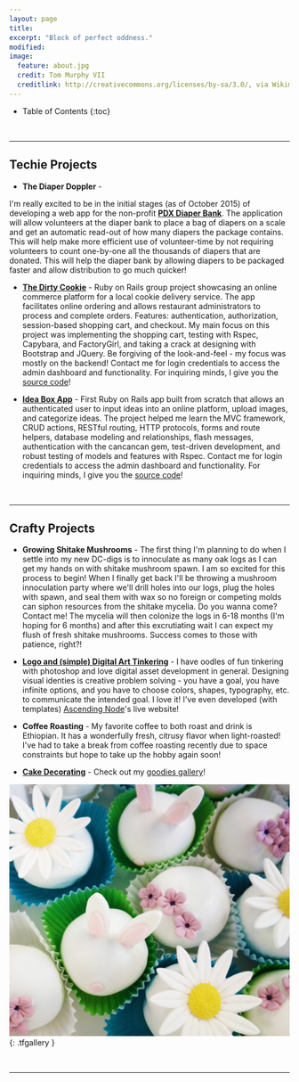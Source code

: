 ```yaml
---
layout: page
title:
excerpt: "Block of perfect oddness."
modified:
image:
  feature: about.jpg
  credit: Tom Murphy VII
  creditlink: http://creativecommons.org/licenses/by-sa/3.0/, via Wikimedia Commons
---
```



* Table of Contents
{:toc}

<br/>

---


## Techie Projects
* **The Diaper Doppler** -
<!-- (http://diaper-doppler.herokuapp.com) -->
<!-- [(https://github.com/teresafinn/the-dirty-cookie)](https://github.com/teresafinn/the-dirty-cookie) -->
I'm really excited to be in the initial stages (as of October 2015) of developing a web app for the non-profit [**PDX Diaper Bank**](www.pdxdiaperbank.org/). The application will allow volunteers at the diaper bank to place a bag of diapers on a scale and get an automatic read-out of how many diapers the package contains. This will help make more efficient use of volunteer-time by not requiring volunteers to count one-by-one all the thousands of diapers that are donated. This will help the diaper bank by allowing diapers to be packaged faster and allow distribution to go much quicker!

* [**The Dirty Cookie**](http://dirty-cookie.herokuapp.com) -
Ruby on Rails group project showcasing an online commerce platform for a local cookie delivery service. The app facilitates online ordering and allows restaurant administrators to process and complete orders. Features: authentication, authorization, session-based shopping cart, and checkout. My main focus on this project was implementing the shopping cart, testing with Rspec, Capybara, and FactoryGirl, and taking a crack at designing with Bootstrap and JQuery. Be forgiving of the look-and-feel - my focus was mostly on the backend! Contact me for login credentials to access the admin dashboard and functionality. For inquiring minds, I give you the [source code](https://github.com/teresafinn/the-dirty-cookie)!

* [**Idea Box App**](http://teresa-idea-box.herokuapp.com/) -
First Ruby on Rails app built from scratch that allows an authenticated user to input ideas into an online platform, upload images, and categorize ideas. The project helped me learn the MVC framework, CRUD actions, RESTful routing, HTTP protocols, forms and route helpers, database modeling and relationships, flash messages, authentication with the cancancan gem, test-driven development, and robust testing of models and features with Rspec. Contact me for login credentials to access the admin dashboard and functionality. For inquiring minds, I give you the [source code](https://github.com/teresafinn/teresa-idea-box)!

<br/>



---

##  Crafty Projects
* **Growing Shitake Mushrooms** - The first thing I'm planning to do when I settle into my new DC-digs is to innoculate as many oak logs as I can get my hands on with shitake mushroom spawn. I am so excited for this process to begin! When I finally get back I'll be throwing a mushroom innoculation party where we'll drill holes into our logs, plug the holes with spawn, and seal them with wax so no foreign or competing molds can siphon resources from the shitake mycelia. Do you wanna come? Contact me! The mycelia will then colonize the logs in 6-18 months (I'm hoping for 6 months) and after this excrutiating wait I can expect my flush of fresh shitake mushrooms. Success comes to those with patience, right?!

* [**Logo and (simple) Digital Art Tinkering**](/projects/digital-art-tinkering) - I have oodles of fun tinkering with photoshop and love digital asset development in general. Designing visual identies is creative problem solving - you have a goal, you have infinite options, and you have to choose colors, shapes, typography, etc. to communicate the intended goal. I love it! I've even developed (with templates) [Ascending Node](http://ascendingnode.ca/)'s live website!

* **Coffee Roasting** - My favorite coffee to both roast and drink is Ethiopian. It has a wonderfully fresh, citrusy flavor when light-roasted! I've had to take a break from coffee roasting recently due to space constraints but hope to take up the hobby again soon!

* [**Cake Decorating**](/projects/cake-pictures) - Check out my [goodies gallery](/projects/cake-pictures)!

![Easter Truffles](/images/easter.jpg "Easter Truffles"){: .tfgallery }

<br/>

---


